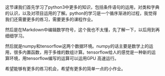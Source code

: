这节课我们首先学习了python3中更多的知识，包括条件语句的运用，对类和字典的认识，以及对项目运用的了解。python的学习是一个循序渐进的过程，我觉得我们还需要更多的练习，需要更多的课程作业。

然后是在Markdown中编辑数学符号，这个我也不太懂，先了解一下，以后用到再细细学习。

然后就是numpy和tensorflow这两个数据环境。numpy的话主要是数学上的运用，很多内置函数，用于多维的数组计算。tensorflow给人的感觉是一种新的运算环境，用tensorflow编写的运算可以运用GPU 高速运行。

希望能够有更多的练习机会，希望有更多的简单一点的小作业。